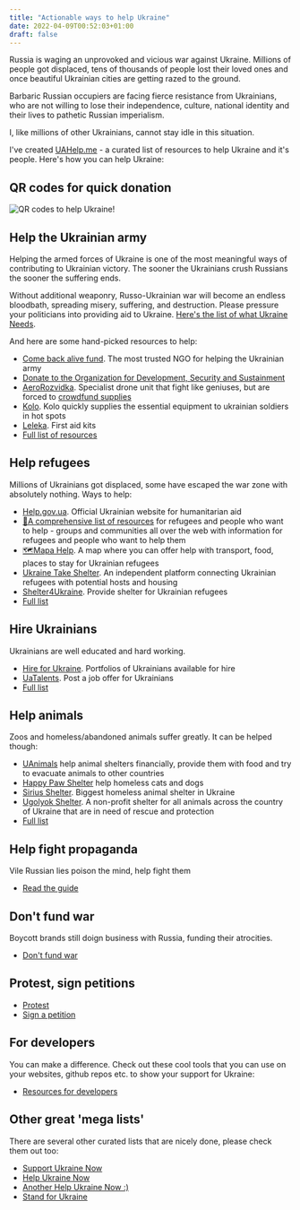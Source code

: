 ```yaml
---
title: "Actionable ways to help Ukraine"
date: 2022-04-09T00:52:03+01:00
draft: false
---
```


Russia is waging an unprovoked and vicious war against Ukraine. Millions of people got displaced, tens of thousands of people lost their loved ones and once beautiful Ukrainian cities are getting razed to the ground.

Barbaric Russian occupiers are facing fierce resistance from Ukrainians, who are not willing to lose their independence, culture, national identity and their lives to pathetic Russian imperialism.

I, like millions of other Ukrainians, cannot stay idle in this situation.

I've created [UAHelp.me](https://www.uahelp.me) - a curated list of resources to help Ukraine and it's people. Here's how you can help Ukraine:

## QR codes for quick donation
![QR codes to help Ukraine!](https://cdn.earthroulette.com/help-ukraine/QR.png)

## Help the Ukrainian army
Helping the armed forces of Ukraine is one of the most meaningful ways of contributing to Ukrainian victory. The sooner the Ukrainians crush Russians  the sooner the suffering ends.

Without additional weaponry, Russo-Ukrainian war will become an endless bloodbath, spreading misery, suffering, and destruction. Please pressure your politicians into providing aid to Ukraine. [Here's the list of what Ukraine Needs](https://saveualist.com/).

And here are some hand-picked resources to help:
- [Come back alive fund](https://savelife.in.ua/en/donate/). The most trusted NGO for helping the Ukrainian army
- [Donate to the Organization for Development, Security and Sustainment](https://odss.ee/blog/help-ukraine)
- [AeroRozvidka](https://aerorozvidka.xyz/). Specialist drone unit that fight like geniuses, but are forced to [crowdfund supplies](https://www.theguardian.com/world/2022/mar/28/the-drone-operators-who-halted-the-russian-armoured-vehicles-heading-for-kyiv)
- [Kolo](https://koloua.com/en/). Kolo quickly supplies the essential equipment to ukrainian soldiers in hot spots
- [Leleka](https://leleka.care/). First aid kits
- [Full list of resources](https://www.uahelp.me/help/#help-the-ukrainian-army)



## Help refugees
Millions of Ukrainians got displaced, some have escaped the war zone with absolutely nothing. Ways to help:
- [Help.gov.ua](https://help.gov.ua/en). Official Ukrainian website for humanitarian aid
- [📄A comprehensive list of resources](https://docs.google.com/document/d/e/2PACX-1vTjRW9pjBPA9lBjZDm6FOH1EXrxRMrnHkYnkjdZ15DjEUamyOd3nNVW47jyBHo5rKHcvF73xbmURthV/pub) for refugees and people who want to help - groups and communities all over the web with information for refugees and people who want to help them
- [🗺️Mapa Help](https://mapahelp.me/). A map where you can offer help with transport, food, places to stay for Ukrainian refugees
- [Ukraine Take Shelter](https://www.ukrainetakeshelter.com/). An independent platform connecting Ukrainian refugees with potential hosts and housing
- [Shelter4Ukraine](https://sites.google.com/view/shelterforukraine/home). Provide shelter for Ukrainian refugees
- [Full list](https://www.uahelp.me/help/#help-ukrainian-refugees)

## Hire Ukrainians
Ukrainians are well educated and hard working.
- [Hire for Ukraine](https://hireforukraine.org/). Portfolios of Ukrainians available for hire
- [UaTalents](https://www.uatalents.com/). Post a job offer for Ukrainians
- [Full list](https://www.uahelp.me/help/#hire-ukrainians)



## Help animals
Zoos and homeless/abandoned animals suffer greatly. It can be helped though:
- [UAnimals](https://linktr.ee/uanimals) help animal shelters financially, provide them with food and try to evacuate animals to other countries
- [Happy Paw Shelter](https://happypaw.ua/en/contribution) help homeless cats and dogs
- [Sirius Shelter](https://linktr.ee/sirius.shelter). Biggest homeless animal shelter in Ukraine
- [Ugolyok Shelter](https://patreon.com/ShelterUgolyok). A non-profit shelter for all animals across the country of Ukraine that are in need of rescue and protection
- [Full list](https://www.uahelp.me/help/#help-animals-in-ukraine)

## Help fight propaganda
Vile Russian lies poison the mind, help fight them
- [Read the guide](https://www.uahelp.me/help/#help-fight-propaganda)

## Don't fund war
Boycott brands still doign business with Russia, funding their atrocities.
- [Don't fund war](https://www.uahelp.me/help/#don-t-fund-war)

## Protest, sign petitions
- [Protest](https://www.uahelp.me/help/#protest)
- [Sign a petition](https://www.uahelp.me/help/#petitions)


## For developers
You can make a difference. Check out these cool tools that you can use on your websites, github repos etc. to show your support for Ukraine:
- [Resources for developers](https://www.uahelp.me/help/#for-developers)

## Other great 'mega lists'
There are several other curated lists that are nicely done, please check them out too:
- [Support Ukraine Now](https://supportukrainenow.org/)
- [Help Ukraine Now](https://www.helpuanow.org/)
- [Another Help Ukraine Now :)](https://helpukrainenow.info/)
- [Stand for Ukraine](https://standforukraine.com/)


